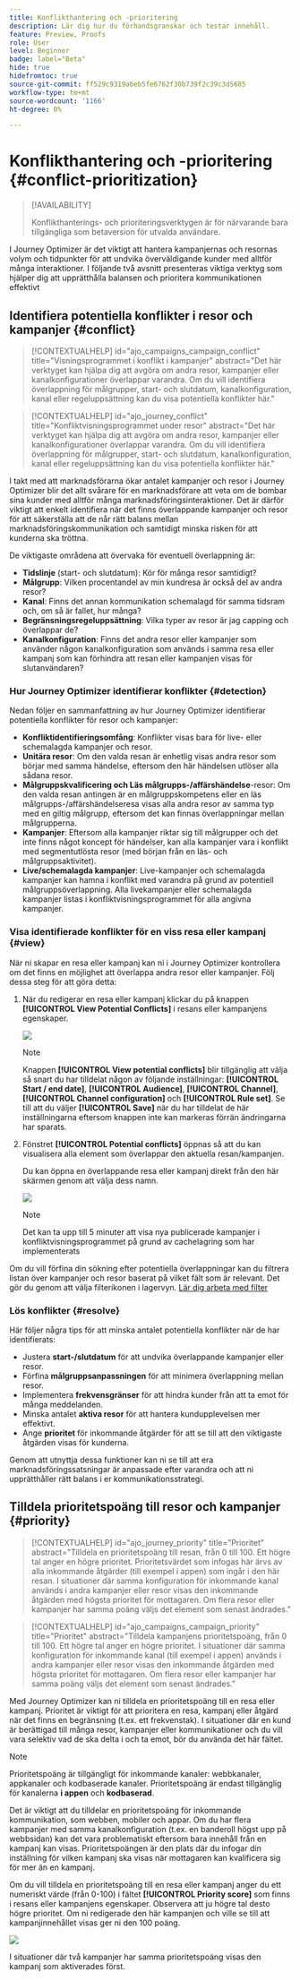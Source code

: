 ```yaml
---
title: Konflikthantering och -prioritering
description: Lär dig hur du förhandsgranskar och testar innehåll.
feature: Preview, Proofs
role: User
level: Beginner
badge: label="Beta"
hide: true
hidefromtoc: true
source-git-commit: ff529c9319a6eb5fe6762f30b739f2c39c3d5685
workflow-type: tm+mt
source-wordcount: '1166'
ht-degree: 0%

---
```



# Konflikthantering och -prioritering {#conflict-prioritization}

>[!AVAILABILITY]
>
>Konflikthanterings- och prioriteringsverktygen är för närvarande bara tillgängliga som betaversion för utvalda användare.

I Journey Optimizer är det viktigt att hantera kampanjernas och resornas volym och tidpunkter för att undvika överväldigande kunder med alltför många interaktioner. I följande två avsnitt presenteras viktiga verktyg som hjälper dig att upprätthålla balansen och prioritera kommunikationen effektivt

## Identifiera potentiella konflikter i resor och kampanjer {#conflict}

>[!CONTEXTUALHELP]
>id="ajo_campaigns_campaign_conflict"
>title="Visningsprogrammet i konflikt i kampanjer"
>abstract="Det här verktyget kan hjälpa dig att avgöra om andra resor, kampanjer eller kanalkonfigurationer överlappar varandra. Om du vill identifiera överlappning för målgrupper, start- och slutdatum, kanalkonfiguration, kanal eller regeluppsättning kan du visa potentiella konflikter här."

>[!CONTEXTUALHELP]
>id="ajo_journey_conflict"
>title="Konfliktvisningsprogrammet under resor"
>abstract="Det här verktyget kan hjälpa dig att avgöra om andra resor, kampanjer eller kanalkonfigurationer överlappar varandra. Om du vill identifiera överlappning för målgrupper, start- och slutdatum, kanalkonfiguration, kanal eller regeluppsättning kan du visa potentiella konflikter här."

I takt med att marknadsförarna ökar antalet kampanjer och resor i Journey Optimizer blir det allt svårare för en marknadsförare att veta om de bombar sina kunder med alltför många marknadsföringsinteraktioner. Det är därför viktigt att enkelt identifiera när det finns överlappande kampanjer och resor för att säkerställa att de når rätt balans mellan marknadsföringskommunikation och samtidigt minska risken för att kunderna ska tröttna.

De viktigaste områdena att övervaka för eventuell överlappning är:

* **Tidslinje** (start- och slutdatum): Kör för många resor samtidigt?
* **Målgrupp**: Vilken procentandel av min kundresa är också del av andra resor?
* **Kanal**: Finns det annan kommunikation schemalagd för samma tidsram och, om så är fallet, hur många?
* **Begränsningsregeluppsättning**: Vilka typer av resor är jag capping och överlappar de?
* **Kanalkonfiguration**: Finns det andra resor eller kampanjer som använder någon kanalkonfiguration som används i samma resa eller kampanj som kan förhindra att resan eller kampanjen visas för slutanvändaren?

### Hur Journey Optimizer identifierar konflikter {#detection}

Nedan följer en sammanfattning av hur Journey Optimizer identifierar potentiella konflikter för resor och kampanjer:

* **Konfliktidentifieringsomfång**: Konflikter visas bara för live- eller schemalagda kampanjer och resor.
* **Unitära resor**: Om den valda resan är enhetlig visas andra resor som börjar med samma händelse, eftersom den här händelsen utlöser alla sådana resor.
* **Målgruppskvalificering och Läs målgrupps-/affärshändelse**-resor: Om den valda resan antingen är en målgruppskompetens eller en läs målgrupps-/affärshändelseresa visas alla andra resor av samma typ med en giltig målgrupp, eftersom det kan finnas överlappningar mellan målgrupperna.
* **Kampanjer**: Eftersom alla kampanjer riktar sig till målgrupper och det inte finns något koncept för händelser, kan alla kampanjer vara i konflikt med segmentutlösta resor (med början från en läs- och målgruppsaktivitet).
* **Live/schemalagda kampanjer**: Live-kampanjer och schemalagda kampanjer kan hamna i konflikt med varandra på grund av potentiell målgruppsöverlappning. Alla livekampanjer eller schemalagda kampanjer listas i konfliktvisningsprogrammet för alla angivna kampanjer.

### Visa identifierade konflikter för en viss resa eller kampanj {#view}

När ni skapar en resa eller kampanj kan ni i Journey Optimizer kontrollera om det finns en möjlighet att överlappa andra resor eller kampanjer. Följ dessa steg för att göra detta:

1. När du redigerar en resa eller kampanj klickar du på knappen **[!UICONTROL View Potential Conflicts]** i resans eller kampanjens egenskaper.

   ![](assets/view-conflicts.png)

   >[!NOTE]
   >
   >Knappen **[!UICONTROL View potential conflicts]** blir tillgänglig att välja så snart du har tilldelat någon av följande inställningar: **[!UICONTROL Start / end date]**, **[!UICONTROL Audience]**, **[!UICONTROL Channel]**, **[!UICONTROL Channel configuration]** och **[!UICONTROL Rule set]**. Se till att du väljer **[!UICONTROL Save]** när du har tilldelat de här inställningarna eftersom knappen inte kan markeras förrän ändringarna har sparats.

1. Fönstret **[!UICONTROL Potential conflicts]** öppnas så att du kan visualisera alla element som överlappar den aktuella resan/kampanjen.

   Du kan öppna en överlappande resa eller kampanj direkt från den här skärmen genom att välja dess namn.

   ![](assets/potential-conflicts.png)

   >[!NOTE]
   >
   >Det kan ta upp till 5 minuter att visa nya publicerade kampanjer i konfliktvisningsprogrammet på grund av cachelagring som har implementerats

Om du vill förfina din sökning efter potentiella överlappningar kan du filtrera listan över kampanjer och resor baserat på vilket fält som är relevant. Det gör du genom att välja filterikonen i lagervyn. [Lär dig arbeta med filter](../start/search-filter-categorize.md#filter-lists)

### Lös konflikter {#resolve}

Här följer några tips för att minska antalet potentiella konflikter när de har identifierats:

* Justera **start-/slutdatum** för att undvika överlappande kampanjer eller resor.
* Förfina **målgruppsanpassningen** för att minimera överlappning mellan resor.
* Implementera **frekvensgränser** för att hindra kunder från att ta emot för många meddelanden.
* Minska antalet **aktiva resor** för att hantera kundupplevelsen mer effektivt.
* Ange **prioritet** för inkommande åtgärder för att se till att den viktigaste åtgärden visas för kunderna.

Genom att utnyttja dessa funktioner kan ni se till att era marknadsföringssatsningar är anpassade efter varandra och att ni upprätthåller rätt balans i er kommunikationsstrategi.

## Tilldela prioritetspoäng till resor och kampanjer {#priority}

>[!CONTEXTUALHELP]
>id="ajo_journey_priority"
>title="Prioritet"
>abstract="Tilldela en prioritetspoäng till resan, från 0 till 100. Ett högre tal anger en högre prioritet. Prioritetsvärdet som infogas här ärvs av alla inkommande åtgärder (till exempel i appen) som ingår i den här resan. I situationer där samma konfiguration för inkommande kanal används i andra kampanjer eller resor visas den inkommande åtgärden med högsta prioritet för mottagaren. Om flera resor eller kampanjer har samma poäng väljs det element som senast ändrades."

>[!CONTEXTUALHELP]
>id="ajo_campaigns_campaign_priority"
>title="Prioritet"
>abstract="Tilldela kampanjens prioritetspoäng, från 0 till 100. Ett högre tal anger en högre prioritet. I situationer där samma konfiguration för inkommande kanal (till exempel i appen) används i andra kampanjer eller resor visas den inkommande åtgärden med högsta prioritet för mottagaren. Om flera resor eller kampanjer har samma poäng väljs det element som senast ändrades."

Med Journey Optimizer kan ni tilldela en prioritetspoäng till en resa eller kampanj. Prioritet är viktigt för att prioritera en resa, kampanj eller åtgärd när det finns en begränsning (t.ex. ett frekvenstak). I situationer där en kund är berättigad till många resor, kampanjer eller kommunikationer och du vill vara selektiv vad de ska delta i och ta emot, bör du använda det här fältet.

>[!NOTE]
>
>Prioritetspoäng är tillgängligt för inkommande kanaler: webbkanaler, appkanaler och kodbaserade kanaler. Prioritetspoäng är endast tillgänglig för kanalerna **i appen** och **kodbaserad**.

Det är viktigt att du tilldelar en prioritetspoäng för inkommande kommunikation, som webben, mobiler och appar. Om du har flera kampanjer med samma kanalkonfiguration (t.ex. en banderoll högst upp på webbsidan) kan det vara problematiskt eftersom bara innehåll från en kampanj kan visas. Prioritetspoängen är den plats där du infogar din inställning för vilken kampanj ska visas när mottagaren kan kvalificera sig för mer än en kampanj.

Om du vill tilldela en prioritetspoäng till en resa eller kampanj anger du ett numeriskt värde (från 0-100) i fältet **[!UICONTROL Priority score]** som finns i resans eller kampanjens egenskaper. Observera att ju högre tal desto högre prioritet. Om ni redigerade den här kampanjen och ville se till att kampanjinnehållet visas ger ni den 100 poäng.

![](assets/priority-score.png)

I situationer där två kampanjer har samma prioritetspoäng visas den kampanj som aktiverades först.
